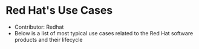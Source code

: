 # Red Hat's Use Cases
- Contributor: Redhat
- Below is a list of most typical use cases related to the Red Hat software products and their lifecycle